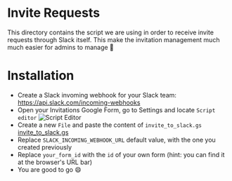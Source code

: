# Invite Requests
This directory contains the script we are using in order to receive invite requests through Slack itself. This make the invitation management much much easier for admins to manage 💃

# Installation

* Create a Slack invoming webhook for your Slack team: https://api.slack.com/incoming-webhooks
* Open your Invitations Google Form, go to Settings and locate `Script editor` ![Script Editor](http://image.prntscr.com/image/a69f445f4d5143449ab30b3961eb219b.png)
* Create a new `File` and paste the content of `invite_to_slack.gs` [invite_to_slack.gs](https://github.com/androiddevs-gr/slack-tools/blob/master/invite-to-slack/invite_to_slack.gs)
* Replace `SLACK_INCOMING_WEBHOOK_URL` default value, with the one you created previously
* Replace `your_form_id` with the `id` of your own form (hint: you can find it at the browser's URL bar)
* You are good to go :smile:
